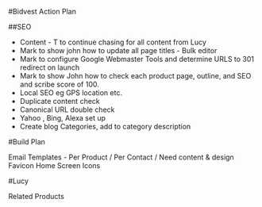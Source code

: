 #Bidvest Action Plan

##SEO

* Content - T to continue chasing for all content from Lucy
* Mark to show john how to update all page titles - Bulk editor
* Mark to configure Google Webmaster Tools and determine URLS to 301 redirect on launch
* Mark to show John how to check each product page, outline, and SEO and scribe score of 100.
* Local SEO eg GPS location etc.
* Duplicate content check
* Canonical URL double check
* Yahoo , Bing, Alexa set up
* Create blog Categories, add to category description


#Build Plan

Email Templates - Per Product / Per Contact / Need content & design
Favicon
Home Screen Icons

#Lucy

Related Products

